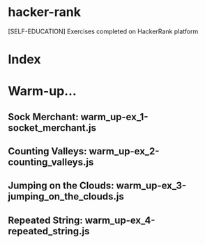 # hacker-rank
[SELF-EDUCATION] Exercises completed on HackerRank platform

# Index

# Warm-up...
## Sock Merchant: warm_up-ex_1-socket_merchant.js
## Counting Valleys: warm_up-ex_2-counting_valleys.js
## Jumping on the Clouds: warm_up-ex_3-jumping_on_the_clouds.js
## Repeated String: warm_up-ex_4-repeated_string.js






